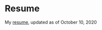 # Resume
My [resume](https://github.com/nicklauscyc/resume/blob/master/Nicklaus%20Resume%20Oct%2010%202020.pdf), updated as of October 10, 2020
